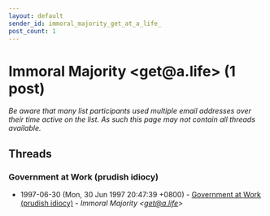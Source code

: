```yaml
---
layout: default
sender_id: immoral_majority_get_at_a_life_
post_count: 1
---
```


# Immoral Majority <get<span>@</span>a.life> (1 post)

_Be aware that many list participants used multiple email addresses over their time active on the list. As such this page may not contain all threads available._

## Threads

### Government at Work (prudish idiocy)
+ 1997-06-30 (Mon, 30 Jun 1997 20:47:39 +0800) - [Government at Work (prudish idiocy)](/archive/1997/06/17eb28c90c3cbf59be92c0d391cff7da45939656c0b30f82cf89041dffcdd49f) - _Immoral Majority \<get@a.life\>_

